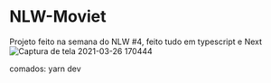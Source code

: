 # NLW-Moviet
Projeto feito na semana do NLW #4, feito tudo em typescript e Next 
![Captura de tela 2021-03-26 170444](https://user-images.githubusercontent.com/49817182/112687909-e7124d00-8e56-11eb-8f11-fe09f6582f61.png)


comados: 
yarn dev

